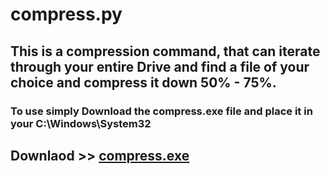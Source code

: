 # compress.py

## This is a compression command, that can iterate through your entire Drive and find a file of your choice and compress it down 50% - 75%.

### To use simply Download the compress.exe file and place it in your C:\Windows\System32

## Downlaod >> [compress.exe]('file:///C:/Users/Alan%20M.%20Turing/compress.exe')
